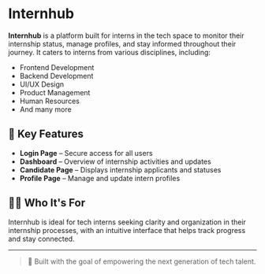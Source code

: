 # Internhub

**Internhub** is a platform built for interns in the tech space to monitor their internship status, manage profiles, and stay informed throughout their journey. It caters to interns from various disciplines, including:

- Frontend Development  
- Backend Development  
- UI/UX Design  
- Product Management  
- Human Resources  
- And many more  

## 🔑 Key Features

- **Login Page** – Secure access for all users  
- **Dashboard** – Overview of internship activities and updates  
- **Candidate Page** – Displays internship applicants and statuses  
- **Profile Page** – Manage and update intern profiles  

## 👩‍💻 Who It's For

Internhub is ideal for tech interns seeking clarity and organization in their internship processes, with an intuitive interface that helps track progress and stay connected.

---

> 🚀 Built with the goal of empowering the next generation of tech talent.

